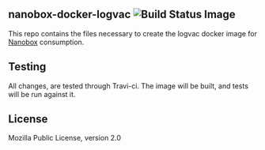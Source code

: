 ## nanobox-docker-logvac ![Build Status Image](https://travis-ci.org/nanobox-io/nanobox-docker-logvac.svg)

This repo contains the files necessary to create the logvac docker image for [Nanobox](http://nanobox.io) consumption.

## Testing

All changes, are tested through Travi-ci. The image will be built, and tests will be run against it.

## License

Mozilla Public License, version 2.0
